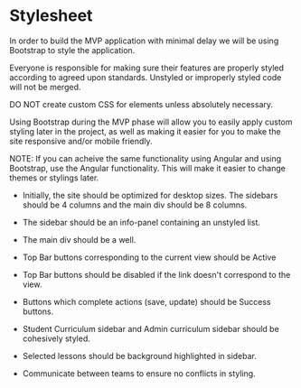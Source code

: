 # Stylesheet

In order to build the MVP application with minimal delay we will be using Bootstrap to style the application.

Everyone is responsible for making sure their features are properly styled according to agreed upon standards. Unstyled or improperly styled code will not be merged.

DO NOT create custom CSS for elements unless absolutely necessary.

Using Bootstrap during the MVP phase will allow you to easily apply custom styling later in the project, as well as making it easier for you to make the site responsive and/or mobile friendly.

NOTE: If you can acheive the same functionality using Angular and using Bootstrap, use the Angular functionality. This will make it easier to change themes or stylings later.

* Initially, the site should be optimized for desktop sizes. The sidebars should be 4 columns and the main div should be 8 columns.

* The sidebar should be an info-panel containing an unstyled list.

* The main div should be a well.

* Top Bar buttons corresponding to the current view should be Active

* Top Bar buttons should be disabled if the link doesn't correspond to the view.

* Buttons which complete actions (save, update) should be Success buttons. 

*  Student Curriculum sidebar and Admin curriculum sidebar should be cohesively styled.

* Selected lessons should be background highlighted in sidebar.

* Communicate between teams to ensure no conflicts in styling.








